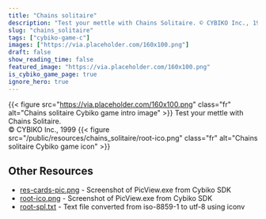 ```yaml
---
title: "Chains solitaire"
description: "Test your mettle with Chains Solitaire. © CYBIKO Inc., 1999 "
slug: "chains_solitaire"
tags: ["cybiko-game-c"]
images: ["https://via.placeholder.com/160x100.png"]
draft: false
show_reading_time: false
featured_image: "https://via.placeholder.com/160x100.png"
is_cybiko_game_page: true
ignore_hero: true
---
```

{{< figure src="https://via.placeholder.com/160x100.png" class="fr" alt="Chains solitaire Cybiko game intro image" >}}
Test your mettle with Chains Solitaire. \
© CYBIKO Inc., 1999 {{< figure src="/public/resources/chains_solitaire/root-ico.png" class="fr" alt="Chains solitaire Cybiko game icon" >}}

## Other Resources
* [res-cards-pic.png](/public/resources/chains_solitaire/res-cards-pic.png) - Screenshot of PicView.exe from Cybiko SDK
* [root-ico.png](/public/resources/chains_solitaire/root-ico.png) - Screenshot of PicView.exe from Cybiko SDK
* [root-spl.txt](/public/resources/chains_solitaire/root-spl.txt) - Text file converted from iso-8859-1 to utf-8 using iconv
